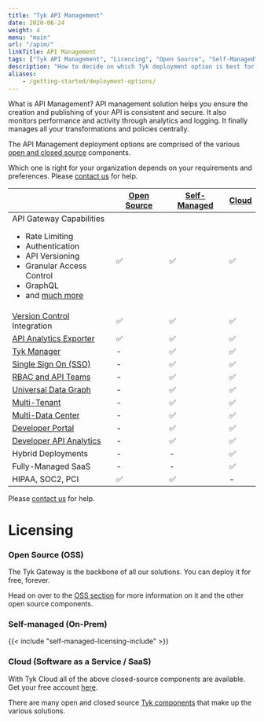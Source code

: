 ```yaml
---
title: "Tyk API Management"
date: 2020-06-24
weight: 4
menu: "main"
url: "/apim/"
linkTitle: API Management
tags: ["Tyk API Management", "Licencing", "Open Source", "Self-Managed", "Tyk Cloud", "API Gateway"]
description: "How to decide on which Tyk deployment option is best for you"
aliases:
    - /getting-started/deployment-options/
---
```


What is API Management? API management solution helps you ensure the creation and publishing of your API is consistent and secure. It also monitors performance and activity through analytics and logging. It finally manages all your transformations and policies centrally.

The API Management deployment options are comprised of the various [open and closed source](/docs/tyk-stack/) components.

Which one is right for your organization depends on your requirements and preferences.  Please [contact us](https://tyk.io/about/contact/) for help.

|                          | [Open Source][11]  |   [Self-Managed][12]     |  [Cloud][13]
|--------------------------|--------------|--------------------|---------
| API Gateway Capabilities <br> <ul><li>Rate Limiting</li><li>Authentication</li> <li>API Versioning</li><li>Granular Access Control</li><li>GraphQL</li>  <li>and [much more][1]</li></ul> | ✅               |✅	                |✅      
| [Version Control][2] Integration | ✅		  |✅	              |✅	 
| [API Analytics Exporter][3]| ✅		      |✅	              |✅	 
| [Tyk Manager][4] | -	          |✅	              |✅	 
| [Single Sign On (SSO)][5]     | -	          |✅	              |✅	      
| [RBAC and API Teams][6]         | -	          |✅	              |✅	      
| [Universal Data Graph][7]     | -	          |✅	              |✅	      
| [Multi-Tenant][15]             | -	          |✅	              |✅	      
| [Multi-Data Center][8]        | -	          |✅	              |✅	      
| [Developer Portal][9]         | -		      |✅	              |✅	 
| [Developer API Analytics][10]  | -		      |✅	              |✅	   
| Hybrid Deployments                       | -		      |-	              |✅
| Fully-Managed SaaS       | -		      |-	              |✅
| HIPAA, SOC2, PCI          | ✅		      |✅	              | -

Please [contact us](https://tyk.io/about/contact/) for help.

[1]: /docs/apim/open-source#tyk-gateway
[2]: /docs/tyk-sync/
[3]: /docs/tyk-pump/
[4]: /docs/tyk-dashboard/
[5]: /docs/advanced-configuration/integrate/sso/
[6]: /docs/tyk-dashboard/rbac/
[7]: /docs/universal-data-graph/
[8]: /docs/tyk-multi-data-centre/
[9]: /docs/tyk-developer-portal/
[10]: /docs/tyk-dashboard-analytics/
[11]:/docs/apim/open-source
[12]: /docs/tyk-on-premises/
[13]: https://account.cloud-ara.tyk.io/signup
[14]: https://tyk.io/price-comparison/?__hstc=181257784.269e6993c6140df347029595da3a8f[…]4015210561.61&__hssc=181257784.22.1614015210561&__hsfp=1600587040
[15]: /docs/basic-config-and-security/security/dashboard/organisations/


# Licensing
### Open Source (OSS)
The Tyk Gateway is the backbone of all our solutions.  You can deploy it for free, forever.

Head on over to the [OSS section][11] for more information on it and the other open source components.
### Self-managed (On-Prem)

{{< include "self-managed-licensing-include" >}}


### Cloud (Software as a Service / SaaS)
With Tyk Cloud all of the above closed-source components are available. Get your free account [here][13].


There are many open and closed source [Tyk components](/docs/tyk-stack) that make up the various solutions.
